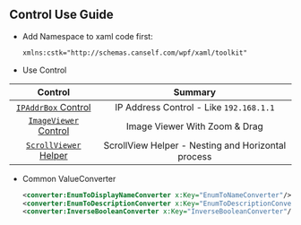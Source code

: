 ## Control Use Guide

* Add Namespace to xaml code first:

    ``` xml
    xmlns:cstk="http://schemas.canself.com/wpf/xaml/toolkit"
    ```

* Use Control

|Control|Summary|
|:---:|:---:|
|[`IPAddrBox` Control](IPAddrBox.md)| IP Address Control - Like `192.168.1.1` |
|[`ImageViewer` Control](ImageViewer.md)| Image Viewer With Zoom & Drag |
|[`ScrollViewer` Helper](ScrollViewer.md)| ScrollView Helper - Nesting and Horizontal process|


* Common ValueConverter

    ``` xml
    <converter:EnumToDisplayNameConverter x:Key="EnumToNameConverter"/>
    <converter:EnumToDescriptionConverter x:Key="EnumToDescriptionConverter"/>
    <converter:InverseBooleanConverter x:Key="InverseBooleanConverter"/>
    ```